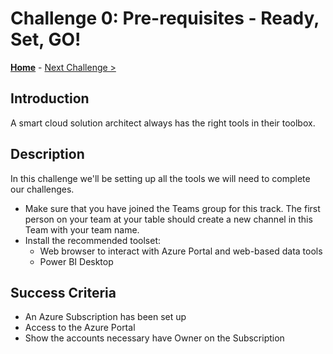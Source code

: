 # Challenge 0: Pre-requisites - Ready, Set, GO! 

**[Home](../README.md)** - [Next Challenge >](./01-data-gathering.md)

## Introduction

A smart cloud solution architect always has the right tools in their toolbox. 

## Description

In this challenge we'll be setting up all the tools we will need to complete our challenges.

- Make sure that you have joined the Teams group for this track. The first person on your team at your table should create a new channel in this Team with your team name.
- Install the recommended toolset:
    - Web browser to interact with Azure Portal and web-based data tools
    - Power BI Desktop

## Success Criteria

- An Azure Subscription has been set up 
- Access to the Azure Portal
- Show the accounts necessary have Owner on the Subscription
